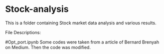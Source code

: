 # Stock-analysis
This is a folder containing Stock market data analysis and various results.

File Descriptions:

#Opt_port.ipynb
Some codes were taken from a article of Bernard Brenyah on Medium. Then the code was modified.
